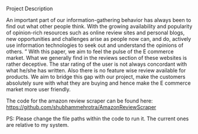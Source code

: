 Project Description

An important part of our information-gathering behavior has always been to find out what other people think. With the growing availability and popularity of opinion-rich resources such as online review sites and personal blogs, new opportunities and challenges arise as people now can, and do, actively use information technologies to seek out and understand the opinions of others. ” With this paper, we aim to feel the pulse of the E commerce market. What we generally find in the reviews section of these websites is rather deceptive. The star rating of the user is not always concordant with what he/she has written. Also there is no feature wise review available for products. We aim to bridge this gap with our project, make the customers absolutely sure with what they are buying and hence make the E commerce market more user friendly.

The code for the amazon review scraper can be found here: https://github.com/shubhammehrotra/AmazonReviewScraper

PS: Please change the file paths within the code to run it. The current ones are relative to my system.
